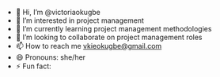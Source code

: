 - 👋 Hi, I’m @victoriaokugbe
- 👀 I’m interested in project management
- 🌱 I’m currently learning project management methodologies
- 💞️ I’m looking to collaborate on project management roles
- 📫 How to reach me vkieokugbe@gmail.com
- 😄 Pronouns: she/her
- ⚡ Fun fact: 

<!---
victoriaokugbe/victoriaokugbe is a ✨ special ✨ repository because its `README.md` (this file) appears on your GitHub profile.
You can click the Preview link to take a look at your changes.
--->
